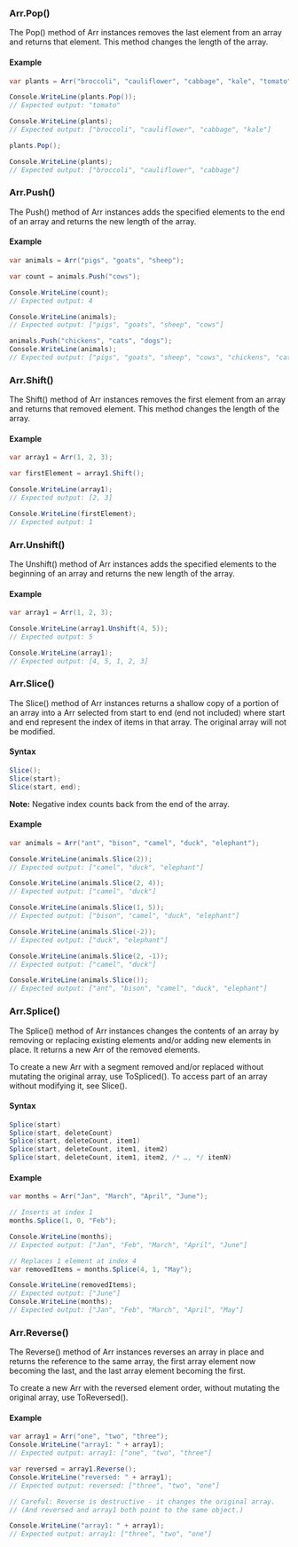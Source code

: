 ### Arr.Pop()
The Pop() method of Arr instances removes the last element from an array and returns that element. This method changes the length of the array.

#### Example
```cs
var plants = Arr("broccoli", "cauliflower", "cabbage", "kale", "tomato");

Console.WriteLine(plants.Pop());
// Expected output: "tomato"

Console.WriteLine(plants);
// Expected output: ["broccoli", "cauliflower", "cabbage", "kale"]

plants.Pop();

Console.WriteLine(plants);
// Expected output: ["broccoli", "cauliflower", "cabbage"]
```

### Arr.Push()
The Push() method of Arr instances adds the specified elements to the end of an array and returns the new length of the array.

#### Example
```cs
var animals = Arr("pigs", "goats", "sheep");

var count = animals.Push("cows");

Console.WriteLine(count);
// Expected output: 4

Console.WriteLine(animals);
// Expected output: ["pigs", "goats", "sheep", "cows"]

animals.Push("chickens", "cats", "dogs");
Console.WriteLine(animals);
// Expected output: ["pigs", "goats", "sheep", "cows", "chickens", "cats", "dogs"]
```

### Arr.Shift()
The Shift() method of Arr instances removes the first element from an array and returns that removed element. This method changes the length of the array.

#### Example
```cs
var array1 = Arr(1, 2, 3);

var firstElement = array1.Shift();

Console.WriteLine(array1);
// Expected output: [2, 3]

Console.WriteLine(firstElement);
// Expected output: 1
```

### Arr.Unshift()
The Unshift() method of Arr instances adds the specified elements to the beginning of an array and returns the new length of the array.

#### Example
```cs
var array1 = Arr(1, 2, 3);

Console.WriteLine(array1.Unshift(4, 5));
// Expected output: 5

Console.WriteLine(array1);
// Expected output: [4, 5, 1, 2, 3]
```

### Arr.Slice()
The Slice() method of Arr instances returns a shallow copy of a portion of an array into a Arr selected from start to end (end not included) where start and end represent the index of items in that array. The original array will not be modified.

#### Syntax
```cs
Slice();
Slice(start);
Slice(start, end);
```
**Note:** Negative index counts back from the end of the array.

#### Example
```cs
var animals = Arr("ant", "bison", "camel", "duck", "elephant");

Console.WriteLine(animals.Slice(2));
// Expected output: ["camel", "duck", "elephant"]

Console.WriteLine(animals.Slice(2, 4));
// Expected output: ["camel", "duck"]

Console.WriteLine(animals.Slice(1, 5));
// Expected output: ["bison", "camel", "duck", "elephant"]

Console.WriteLine(animals.Slice(-2));
// Expected output: ["duck", "elephant"]

Console.WriteLine(animals.Slice(2, -1));
// Expected output: ["camel", "duck"]

Console.WriteLine(animals.Slice());
// Expected output: ["ant", "bison", "camel", "duck", "elephant"]
```

### Arr.Splice()
The Splice() method of Arr instances changes the contents of an array by removing or replacing existing elements and/or adding new elements in place. It returns a new Arr of the removed elements.

To create a new Arr with a segment removed and/or replaced without mutating the original array, use ToSpliced(). To access part of an array without modifying it, see Slice().

#### Syntax
```cs
Splice(start)
Splice(start, deleteCount)
Splice(start, deleteCount, item1)
Splice(start, deleteCount, item1, item2)
Splice(start, deleteCount, item1, item2, /* …, */ itemN)
```

#### Example
```cs
var months = Arr("Jan", "March", "April", "June");

// Inserts at index 1
months.Splice(1, 0, "Feb");

Console.WriteLine(months);
// Expected output: ["Jan", "Feb", "March", "April", "June"]

// Replaces 1 element at index 4
var removedItems = months.Splice(4, 1, "May");

Console.WriteLine(removedItems);
// Expected output: ["June"]
Console.WriteLine(months);
// Expected output: ["Jan", "Feb", "March", "April", "May"]
```

### Arr.Reverse()
The Reverse() method of Arr instances reverses an array in place and returns the reference to the same array, the first array element now becoming the last, and the last array element becoming the first. 

To create a new Arr with the reversed element order, without mutating the original array, use ToReversed().

#### Example
```cs
var array1 = Arr("one", "two", "three");
Console.WriteLine("array1: " + array1);
// Expected output: array1: ["one", "two", "three"]

var reversed = array1.Reverse();
Console.WriteLine("reversed: " + array1);
// Expected output: reversed: ["three", "two", "one"]

// Careful: Reverse is destructive - it changes the original array.
// (And reversed and array1 both point to the same object.)

Console.WriteLine("array1: " + array1);
// Expected output: array1: ["three", "two", "one"]
```

